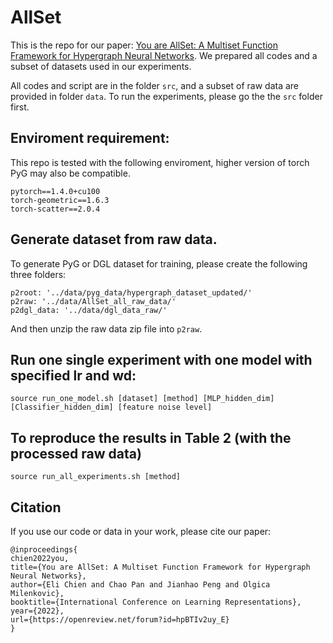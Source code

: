 # AllSet

This is the repo for our paper: [You are AllSet: A Multiset Function Framework for Hypergraph Neural Networks](https://openreview.net/forum?id=hpBTIv2uy_E). We prepared all codes and a subset of datasets used in our experiments.

All codes and script are in the folder `src`, and a subset of raw data are provided in folder `data`. To run the experiments, please go the the `src` folder first. 
## Enviroment requirement:
This repo is tested with the following enviroment, higher version of torch PyG may also be compatible. 
```
pytorch==1.4.0+cu100
torch-geometric==1.6.3
torch-scatter==2.0.4
```
## Generate dataset from raw data.

To generate PyG or DGL dataset for training, please create the following three folders:
```
p2root: '../data/pyg_data/hypergraph_dataset_updated/'
p2raw: '../data/AllSet_all_raw_data/'
p2dgl_data: '../data/dgl_data_raw/'
```

And then unzip the raw data zip file into `p2raw`.


## Run one single experiment with one model with specified lr and wd: 
```
source run_one_model.sh [dataset] [method] [MLP_hidden_dim] [Classifier_hidden_dim] [feature noise level]
```

## To reproduce the results in Table 2 (with the processed raw data)
```
source run_all_experiments.sh [method]
```

## Citation
If you use our code or data in your work, please cite our paper:
```
@inproceedings{
chien2022you,
title={You are AllSet: A Multiset Function Framework for Hypergraph Neural Networks},
author={Eli Chien and Chao Pan and Jianhao Peng and Olgica Milenkovic},
booktitle={International Conference on Learning Representations},
year={2022},
url={https://openreview.net/forum?id=hpBTIv2uy_E}
}
```

